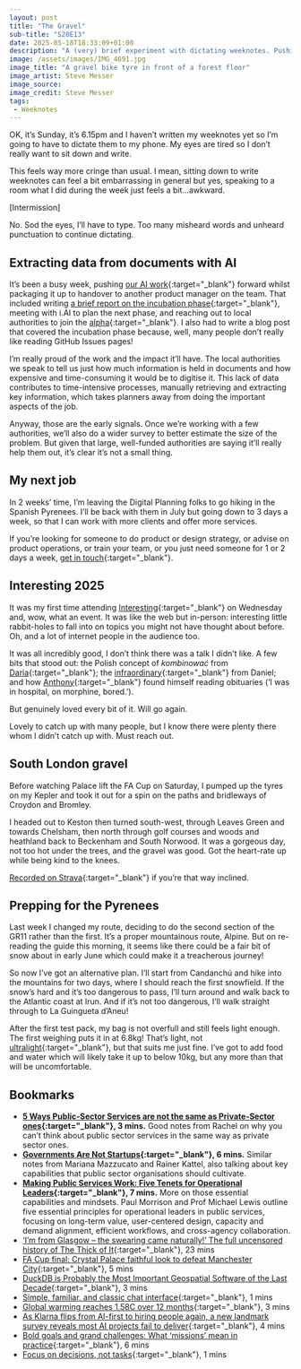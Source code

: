 ```yaml
---
layout: post
title: "The Gravel"
sub-title: "S20E13"
date: 2025-05-18T18:33:09+01:00
description: "A (very) brief experiment with dictating weeknotes. Pushing our AI work forward, my next job, what I enjoyed at Interesting 2025, plus a fun gravel ride over south London."
image: /assets/images/IMG_4691.jpg
image_title: "A gravel bike tyre in front of a forest floor"
image_artist: Steve Messer
image_source:
image_credit: Steve Messer
tags:
 - Weeknotes
---
```


OK, it’s Sunday, it’s 6.15pm and I haven’t written my weeknotes yet so I’m going to have to dictate them to my phone. My eyes are tired so I don’t really want to sit down and write. 

This feels way more cringe than usual. I mean, sitting down to write weeknotes can feel a bit embarrassing in general but yes, speaking to a room what I did during the week just feels a bit…awkward.

[Intermission]

No. Sod the eyes, I’ll have to type. Too many misheard words and unheard punctuation to continue dictating. 

## Extracting data from documents with AI

It’s been a busy week, pushing [our AI work](https://www.gov.uk/government/news/experimental-ai-could-help-councils-meet-housing-targets-by-digitising-records){:target="_blank"} forward whilst packaging it up to handover to another product manager on the team. That included writing [a brief report on the incubation phase](https://github.com/digital-land/digital-land/issues/360#issuecomment-2879777196){:target="_blank"}, meeting with i.‌AI to plan the next phase, and reaching out to local authorities to join the [alpha](https://github.com/digital-land/digital-land/issues/360#issuecomment-2880280887){:target="_blank"}. I also had to write a blog post that covered the incubation phase because, well, many people don’t really like reading GitHub Issues pages!

I’m really proud of the work and the impact it’ll have. The local authorities we speak to tell us just how much information is held in documents and how expensive and time-consuming it would be to digitise it. This lack of data contributes to time-intensive processes, manually retrieving and extracting key information, which takes planners away from doing the important aspects of the job. 

Anyway, those are the early signals. Once we’re working with a few authorities, we’ll also do a wider survey to better estimate the size of the problem. But given that large, well-funded authorities are saying it’ll really help them out, it’s clear it’s not a small thing. 

## My next job

In 2 weeks’ time, I’m leaving the Digital Planning folks to go hiking in the Spanish Pyrenees. I’ll be back with them in July but going down to 3 days a week, so that I can work with more clients and offer more services.

If you’re looking for someone to do product or design strategy, or advise on product operations, or train your team, or you just need someone for 1 or 2 days a week, [get in touch](https://boringmagi.cc/contact/){:target="_blank"}.

## Interesting 2025

It was my first time attending [Interesting](https://russelldavies.typepad.com/planning/2025/01/interesting-2025-whats-it-all-about.html){:target="_blank"} on Wednesday and, wow, what an event. It was like the web but in-person: interesting little rabbit-holes to fall into on topics you might not have thought about before. Oh, and a lot of internet people in the audience too.

It was all incredibly good, I don’t think there was a talk I didn’t like. A few bits that stood out: the Polish concept of _kombinować_ from [Daria](https://wikimedia.org.uk/wiki/User:Daria_Cybulska_(WMUK)){:target="_blank"}; the [infraordinary](https://danieljohnjones.com/projects/infraordinary-fm/){:target="_blank"} from Daniel; and  how [Anthony](https://sixthings.dhanendran.com){:target="_blank"} found himself reading obituaries (‘I was in hospital, on morphine, bored.’). 

But genuinely loved every bit of it. Will go again.

Lovely to catch up with many people, but I know there were plenty there whom I didn’t catch up with. Must reach out. 

## South London gravel

Before watching Palace lift the FA Cup on Saturday, I pumped up the tyres on my Kepler and took it out for a spin on the paths and bridleways of Croydon and Bromley. 

I headed out to Keston then turned south-west, through Leaves Green and towards Chelsham, then north through golf courses and woods and heathland back to Beckenham and South Norwood. It was a gorgeous day, not too hot under the trees, and the gravel was good. Got the heart-rate up while being kind to the knees.

[Recorded on Strava](https://www.strava.com/activities/14507527049){:target="_blank"} if you’re that way inclined.

## Prepping for the Pyrenees

Last week I changed my route, deciding to do the second section of the GR11 rather than the first. It’s a proper mountainous route, Alpine. But on re-reading the guide this morning, it seems like there could be a fair bit of snow about in early June which could make it a treacherous journey!

So now I’ve got an alternative plan. I’ll start from Candanchú and hike into the mountains for two days, where I should reach the first snowfield. If the snow’s hard and it’s too dangerous to pass, I’ll turn around and walk back to the Atlantic coast at Irun. And if it’s not too dangerous, I’ll walk straight through to La Guingueta d’Aneu!

After the first test pack, my bag is not overfull and still feels light enough. The first weighing puts it in at 6.8kg! That’s light, not [ultralight](https://en.wikipedia.org/wiki/Ultralight_backpacking){:target="_blank"}, but that suits me just fine. I’ve got to add food and water which will likely take it up to below 10kg, but any more than that will be uncomfortable. 

## Bookmarks

- **[5 Ways Public-Sector Services are not the same as Private-Sector ones](https://www.careful.industries/blog/2025-3-5-ways-public-sector-services-are-not-the-same-as-private-sector-onesnbsp){:target="_blank"}, 3 mins.** Good notes from Rachel on why you can’t think about public sector services in the same way as private sector ones.
- **[Governments Are Not Startups](https://www.project-syndicate.org/commentary/government-should-not-act-like-a-startup-or-business-by-mariana-mazzucato-and-rainer-kattel-2025-04){:target="_blank"}, 6 mins.** Similar notes from Mariana Mazzucato and Rainer Kattel, also talking about key capabilities that public sector organisations should cultivate.
- **[Making Public Services Work: Five Tenets for Operational Leaders](https://blogs.bath.ac.uk/iprblog/2025/04/04/making-public-services-work-five-tenets-for-operational-leaders/){:target="_blank"}, 7 mins.** More on those essential capabilities and mindsets. Paul Morrison and Prof Michael Lewis outline five essential principles for operational leaders in public services, focusing on long-term value, user-centered design, capacity and demand alignment, efficient workflows, and cross-agency collaboration. 
- [‘I’m from Glasgow – the swearing came naturally!’ The full uncensored history of The Thick of It](https://www.theguardian.com/tv-and-radio/2025/may/18/the-thick-of-it-interview-armando-iannucci-peter-capaldi-rebecca-front){:target="_blank"}, 23 mins
- [FA Cup final: Crystal Palace faithful look to defeat Manchester City](https://on.ft.com/4dpQRv1){:target="_blank"}, 5 mins
- [DuckDB is Probably the Most Important Geospatial Software of the Last Decade](https://www.dbreunig.com/2025/05/03/duckdb-is-the-most-impactful-geospatial-software-in-a-decade.html){:target="_blank"}, 3 mins
- [Simple, familiar, and classic chat interface](https://felixrieseberg.github.io/clippy/){:target="_blank"}, 1 mins
- [Global warming reaches 1.58C over 12 months](https://on.ft.com/4jYv7c4){:target="_blank"}, 3 mins
- [As Klarna flips from AI-first to hiring people again, a new landmark survey reveals most AI projects fail to deliver](https://fortune.com/2025/05/09/klarna-ai-humans-return-on-investment/?eicker.news){:target="_blank"}, 4 mins
- [Bold goals and grand challenges: What ‘missions’ mean in practice](https://www.civilserviceworld.com/professions/article/bold-goals-and-grand-challenges-what-missions-mean-in-practice){:target="_blank"}, 6 mins
- [Focus on decisions, not tasks](https://technicalwriting.dev/strategy/decisions.html){:target="_blank"}, 1 mins